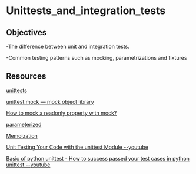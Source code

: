 # Unittests_and_integration_tests

## Objectives

 -The difference between unit and integration tests.

 -Common testing patterns such as mocking, parametrizations and fixtures

## Resources

 [unittests](https://docs.python.org/3/library/unittest.html)

 [unittest.mock — mock object library](https://docs.python.org/3/library/unittest.mock.html)

 [How to mock a readonly property with mock?](https://stackoverflow.com/questions/11836436/how-to-mock-a-readonly-property-with-mock)

 [parameterized](https://pypi.org/project/parameterized/)

 [Memoization](https://en.wikipedia.org/wiki/Memoization)

 [Unit Testing Your Code with the unittest Module --youtube](https://www.youtube.com/watch?v=6tNS--WetLI)

 [Basic of python unittest - How to success passed your test cases in python unittest --youtube](https://www.youtube.com/watch?v=OViU0M4FfRY)